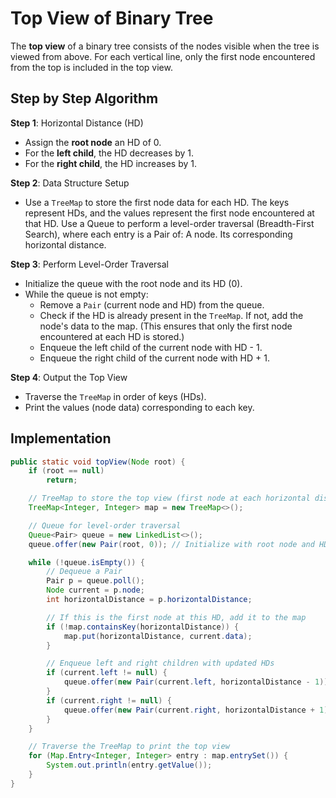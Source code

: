 # Top View of Binary Tree

The **top view** of a binary tree consists of the nodes visible when the tree is viewed from above. For each vertical line, only the first node encountered from the top is included in the top view.

## Step by Step Algorithm

**Step 1**: Horizontal Distance (HD)

- Assign the **root node** an HD of 0.
- For the **left child**, the HD decreases by 1.
- For the **right child**, the HD increases by 1.

**Step 2**: Data Structure Setup

- Use a `TreeMap` to store the first node data for each HD. The keys represent HDs, and the values represent the first node encountered at that HD.
  Use a Queue to perform a level-order traversal (Breadth-First Search), where each entry is a Pair of:
  A node.
  Its corresponding horizontal distance.

**Step 3**: Perform Level-Order Traversal

- Initialize the queue with the root node and its HD (0).
- While the queue is not empty:
  - Remove a `Pair` (current node and HD) from the queue.
  - Check if the HD is already present in the `TreeMap`. If not, add the node's data to the map. (This ensures that only the first node encountered at each HD is stored.)
  - Enqueue the left child of the current node with HD - 1.
  - Enqueue the right child of the current node with HD + 1.

**Step 4**: Output the Top View

- Traverse the `TreeMap` in order of keys (HDs).
- Print the values (node data) corresponding to each key.

## Implementation

```java
public static void topView(Node root) {
    if (root == null)
        return;

    // TreeMap to store the top view (first node at each horizontal distance)
    TreeMap<Integer, Integer> map = new TreeMap<>();

    // Queue for level-order traversal
    Queue<Pair> queue = new LinkedList<>();
    queue.offer(new Pair(root, 0)); // Initialize with root node and HD 0

    while (!queue.isEmpty()) {
        // Dequeue a Pair
        Pair p = queue.poll();
        Node current = p.node;
        int horizontalDistance = p.horizontalDistance;

        // If this is the first node at this HD, add it to the map
        if (!map.containsKey(horizontalDistance)) {
            map.put(horizontalDistance, current.data);
        }

        // Enqueue left and right children with updated HDs
        if (current.left != null) {
            queue.offer(new Pair(current.left, horizontalDistance - 1));
        }
        if (current.right != null) {
            queue.offer(new Pair(current.right, horizontalDistance + 1));
        }
    }

    // Traverse the TreeMap to print the top view
    for (Map.Entry<Integer, Integer> entry : map.entrySet()) {
        System.out.println(entry.getValue());
    }
}
```
